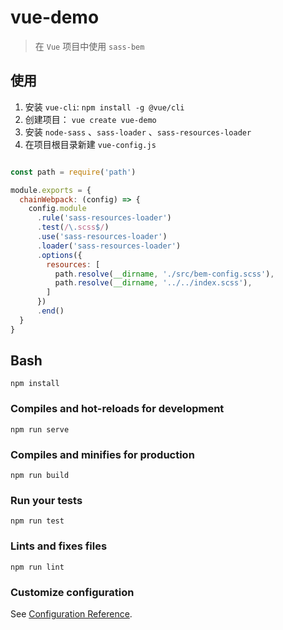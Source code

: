 # vue-demo

> 在 `Vue` 项目中使用 `sass-bem`

## 使用

1. 安装 `vue-cli`: `npm install -g @vue/cli`
2. 创建项目： `vue create vue-demo`
3. 安装 `node-sass` 、`sass-loader` 、`sass-resources-loader` 
4. 在项目根目录新建 `vue-config.js`

``` js

const path = require('path')

module.exports = {
  chainWebpack: (config) => {
    config.module
      .rule('sass-resources-loader')
      .test(/\.scss$/)
      .use('sass-resources-loader')
      .loader('sass-resources-loader')
      .options({
        resources: [
          path.resolve(__dirname, './src/bem-config.scss'),
          path.resolve(__dirname, '../../index.scss'),
        ]
      })
      .end()
  }
}


```

## Bash
```
npm install
```

### Compiles and hot-reloads for development
```
npm run serve
```

### Compiles and minifies for production
```
npm run build
```

### Run your tests
```
npm run test
```

### Lints and fixes files
```
npm run lint
```

### Customize configuration
See [Configuration Reference](https://cli.vuejs.org/config/).
